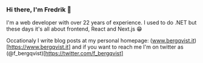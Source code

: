 ### Hi there, I'm Fredrik 👋

I'm a web developer with over 22 years of experience. 
I used to do .NET but these days it's all about frontend, React and Next.js 😁

Occationaly I write blog posts at my personal homepage: (www.bergqvist.it)[https://www.bergqvist.it] and if you want to reach me I'm on twitter as (@f_bergqvist)[https://twitter.com/f_bergqvist]



<!--
**fredrikbergqvist/fredrikbergqvist** is a ✨ _special_ ✨ repository because its `README.md` (this file) appears on your GitHub profile.

Here are some ideas to get you started:

- 🔭 I’m currently working on ...
- 🌱 I’m currently learning ...
- 👯 I’m looking to collaborate on ...
- 🤔 I’m looking for help with ...
- 💬 Ask me about ...
- 📫 How to reach me: ...
- 😄 Pronouns: ...
- ⚡ Fun fact: ...
-->
